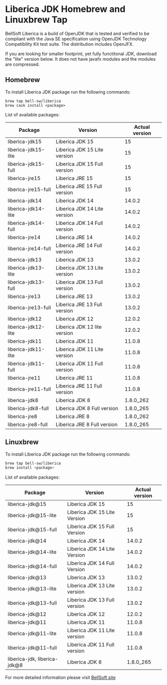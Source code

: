 # Liberica JDK Homebrew and Linuxbrew Tap

BellSoft Liberica is a build of OpenJDK that is tested and verified to be compliant with the Java SE specification using OpenJDK Technology Compatibility Kit test suite. The distribution includes OpenJFX.

If you are looking for smaller footprint, yet fully functitonal JDK, download the "lite" version below.
It does not have javafx modules and the modules are compressed.

## Homebrew

To install Liberica JDK package run the following commands:

```shell
brew tap bell-sw/liberica
brew cask install <package>
```

List of available packages:

| Package | Version | Actual version |
| ------- | ------- | -------------- |
| liberica-jdk15 | Liberica JDK 15 | 15 |
| liberica-jdk15-lite | Liberica JDK 15 Lite version | 15 |
| liberica-jdk15-full | Liberica JDK 15 Full version | 15 |
| liberica-jre15 | Liberica JRE 15 | 15 |
| liberica-jre15-full | Liberica JRE 15 Full version | 15 |
| liberica-jdk14 | Liberica JDK 14 | 14.0.2 |
| liberica-jdk14-lite | Liberica JDK 14 Lite version | 14.0.2 |
| liberica-jdk14-full | Liberica JDK 14 Full version | 14.0.2 |
| liberica-jre14 | Liberica JRE 14 | 14.0.2 |
| liberica-jre14-full | Liberica JRE 14 Full version | 14.0.2 |
| liberica-jdk13 | Liberica JDK 13 | 13.0.2 |
| liberica-jdk13-lite | Liberica JDK 13 Lite version | 13.0.2 |
| liberica-jdk13-full | Liberica JDK 13 Full version | 13.0.2 |
| liberica-jre13 | Liberica JRE 13 | 13.0.2 |
| liberica-jre13-full | Liberica JRE 13 Full version | 13.0.2 |
| liberica-jdk12 | Liberica JDK 12 | 12.0.2 |
| liberica-jdk12-lite | Liberica JDK 12 lite version | 12.0.2 |
| liberica-jdk11 | Liberica JDK 11 | 11.0.8 |
| liberica-jdk11-lite | Liberica JDK 11 Lite version | 11.0.8 |
| liberica-jdk11-full | Liberica JDK 11 Full version | 11.0.8 |
| liberica-jre11 | Liberica JRE 11 | 11.0.8 |
| liberica-jre11-full | Liberica JRE 11 Full version | 11.0.8 |
| liberica-jdk8 | Liberica JDK 8 | 1.8.0_262 |
| liberica-jdk8-full | Liberica JDK 8 Full version | 1.8.0_265 |
| liberica-jre8 | Liberica JRE 8 | 1.8.0_262 |
| liberica-jre8-full | Liberica JRE 8 Full version | 1.8.0_265 |

## Linuxbrew

To install Liberica JDK package run the following commands:

```sh
brew tap bell-sw/liberica
brew install <package>
```

List of available packages:

| Package | Version | Actual version |
| ------- | ------- | -------------- |
| liberica-jdk@15 | Liberica JDK 15 | 15 |
| liberica-jdk@15-lite | Liberica JDK 15 Lite Version | 15 |
| liberica-jdk@15-full | Liberica JDK 15 Full Version | 15 |
| liberica-jdk@14 | Liberica JDK 14 | 14.0.2 |
| liberica-jdk@14-lite | Liberica JDK 14 Lite Version | 14.0.2 |
| liberica-jdk@14-full | Liberica JDK 14 Full Version | 14.0.2 |
| liberica-jdk@13 | Liberica JDK 13 | 13.0.2 |
| liberica-jdk@13-lite | Liberica JDK 13 Lite version | 13.0.2 |
| liberica-jdk@13-full | Liberica JDK 13 Full version | 13.0.2 |
| liberica-jdk@12 | Liberica JDK 12 | 12.0.2 |
| liberica-jdk@11 | Liberica JDK 11 | 11.0.8 |
| liberica-jdk@11-lite | Liberica JDK 11 Lite version | 11.0.8 |
| liberica-jdk@11-full | Liberica JDK 11 Full version | 11.0.8 |
| liberica-jdk, liberica-jdk@8 | Liberica JDK 8 | 1.8.0_265 |

For more detailed information please visit [BellSoft site](https://bell-sw.com) 
